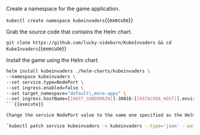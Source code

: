 Create a namespace for the game application.

`kubectl create namespace kubeinvaders`{{execute}}

Grab the source code that contains the Helm chart.

`git clone https://github.com/lucky-sideburn/KubeInvaders && cd KubeInvaders`{{execute}}

Install the game using the Helm chart.

```bash
helm install kubeinvaders ./helm-charts/kubeinvaders \
--namespace kubeinvaders \
--set service.type=NodePort \
--set ingress.enabled=false \
--set target_namespace="default\,more-apps" \
--set ingress.hostName=[[HOST_SUBDOMAIN]]-30016-[[KATACODA_HOST]].environments.katacoda.com
```{{execute}}

Change the service NodePort value to the same one specified as the Helm chart parameter. (This is a workaround as the Helm chart does not currently have the ability to specify the NodePort value.)

`kubectl patch service kubeinvaders -n kubeinvaders --type='json' --patch='[{"op": "replace", "path": "/spec/ports/0/nodePort", "value":30016}]'`{{execute}}
